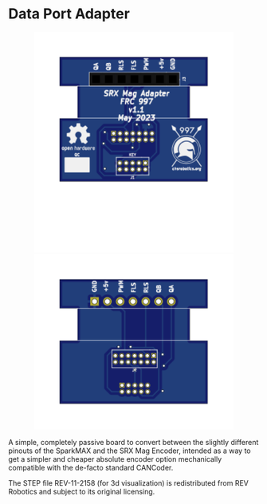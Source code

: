 # Data Port Adapter

<center><img src="../assets/images/dataPortAdapter/front.svg" alt="Board Front" width="400"/> <img src="../assets/images/dataPortAdapter/back.svg" alt="Board Front" width="400"/></center>

A simple, completely passive board to convert between the slightly different pinouts of the SparkMAX and the SRX Mag Encoder, intended as a way to get a simpler and cheaper absolute encoder option mechanically compatible with the de-facto standard CANCoder.

The STEP file REV-11-2158 (for 3d visualization) is redistributed from REV Robotics and subject to its original licensing.